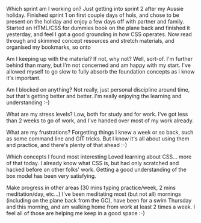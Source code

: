Which sprint am I working on?
Just getting into sprint 2 after my Aussie holiday.  Finished sprint 1 on first couple days of hols, and chose to be present on the holiday and enjoy a few days off with partner and family.
Started an HTML/CSS for dummies book on the plane back and finished it yesterday, and feel I got a good grounding in how CSS operates.
Now read through and skimmed concept resources and stretch materials, and organised my bookmarks, so onto 

Am I keeping up with the material? If not, why not?
Well, sort-of.  I'm further behind than many, but I'm not concerned and am happy with my start.  I've allowed myself to go slow to fully absorb the foundation concepts as i know it's important.

Am I blocked on anything?
Not really, just personal discipline around time, but that's getting better and better. I'm really enjoying the learning and understanding :-)

What are my stress levels?
Low, both for study and for work.  I've got less than 2 weeks to go of work, and I've handed over most of my work already.

What are my frustrations?
Forgetting things I knew a week or so back, such as some command line and GIT tricks. But I know it's all about using them and practice, and there's plenty of that ahead :-)

Which concepts I found most interesting
Loved learning about CSS... more of that today.  I already know what CSS is, but had only scratched and hacked before on other folks' work. Getting a good understanding of the box model has been very satisfying.

Make progress in other areas (30 mins typing practice/week, 2 mins meditation/day, etc...)
I've been meditating most (but not all) mornings (including on the plane back from the GC), have been for a swim Thursday and this morning, and am walking home from work at least 2 times a week.  I feel all of those are helping me keep in a good space :-)

